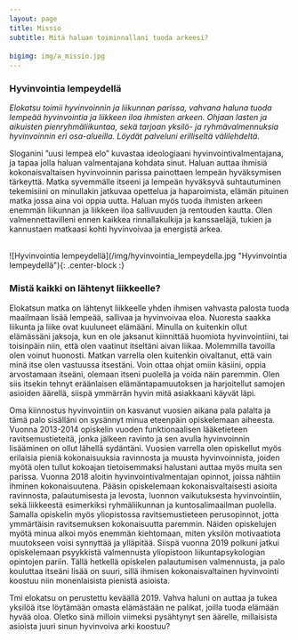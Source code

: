 ```yaml
---
layout: page
title: Missio
subtitle: Mitä haluan toiminnallani tuoda arkeesi?

bigimg: img/a_missio.jpg
---
```

### Hyvinvointia lempeydellä

*Elokatsu toimii hyvinvoinnin ja liikunnan parissa, vahvana haluna tuoda lempeää hyvinvointia ja liikkeen iloa ihmisten arkeen. Ohjaan lasten ja aikuisten pienryhmäliikuntaa, sekä tarjoan yksilö- ja ryhmävalmennuksia hyvinvoinnin eri osa-alueilla. Löydät palveluni erilliseltä välilehdeltä.*

Sloganini ”uusi lempeä elo” kuvastaa ideologiaani hyvinvointivalmentajana, ja tapaa jolla haluan valmentajana kohdata sinut. Haluan auttaa ihmisiä kokonaisvaltaisen hyvinvoinnin parissa painottaen lempeän hyväksymisen tärkeyttä. Matka syvemmälle itseeni ja lempeän hyväksyvä suhtautuminen tekemisiini on minullakin jatkuvaa opettelua ja haparoimista, elämän pituinen matka jossa aina voi oppia uutta. Haluan myös tuoda ihmisten arkeen enemmän liikunnan ja liikkeen iloa sallivuuden ja rentouden kautta. Olen valmennettavilleni ennen kaikkea rinnallakulkija ja kanssaeläjä, tukien ja kannustaen matkaasi kohti hyvinvoivaa ja energistä arkea. 

<br/>
![Hyvinvointia lempeydellä](/img/hyvinvointia_lempeydella.jpg "Hyvinvointia lempeydellä"){: .center-block :}
<br/>

### Mistä kaikki on lähtenyt liikkeelle?

Elokatsun matka on lähtenyt liikkeelle yhden ihmisen vahvasta palosta tuoda maailmaan lisää lempeää, sallivaa ja hyvinvoivaa eloa.
Nuoresta saakka liikunta ja liike ovat kuuluneet elämääni. Minulla on kuitenkin ollut elämässäni jaksoja, kun en ole jaksanut kiinnittää huomiota hyvinvointiini, tai toisinpäin niin, että olen vaatinut itseltäni aivan liikaa. Molemmilla tavoilla olen voinut huonosti. Matkan varrella olen kuitenkin oivaltanut, että vain minä itse olen vastuussa itsestäni. Voin ottaa ohjat omiin käsiini, oppia arvostamaan itseäni, olemaan itseni puolella ja voida näin paremmin. Olen siis itsekin tehnyt eräänlaisen elämäntapamuutoksen ja harjoitellut samojen asioiden äärellä, siispä ymmärrän hyvin mitä asiakkaani käyvät läpi.

Oma kiinnostus hyvinvointiin on kasvanut vuosien aikana pala palalta ja tämä palo sisälläni on sysännyt minua eteenpäin opiskelemaan aiheesta. Vuonna 2013-2014 opiskelin vuoden funktionaalisen lääketieteen ravitsemustieteitä, jonka jälkeen ravinto ja sen avulla hyvinvoinnin lisääminen on ollut lähellä sydäntäni. Vuosien varrella olen opiskellut myös erilaisia pieniä kokonaisuuksia ravinnosta ja muusta hyvinvoinnista, joiden myötä olen tullut kokoajan tietoisemmaksi halustani auttaa myös muita sen parissa. Vuonna 2018 aloitin hyvinvointivalmentajan opinnot, joissa nähtiin ihminen kokonaisuutena. Pääsin opiskelemaan kokonaisvaltaisesti asioita ravinnosta, palautumisesta ja levosta, luonnon vaikutuksesta hyvinvointiin, sekä liikkeestä esimerkiksi ryhmäliikunnan ja kuntosalimaailman puolella. Samalla opiskelin myös yliopistossa ravitsemustieteen perusopinnot, jotta ymmärtäisin ravitsemuksen kokonaisuutta paremmin.
Näiden opiskelujen myötä minua alkoi myös enemmän kiehtomaan, miten yksilön motivaatiota muutokseen voisi synnyttää ja ylläpitää. Siispä vuonna 2019 polkuni jatkui opiskelemaan psyykkistä valmennusta yliopistoon liikuntapsykologian opintojen pariin. Tällä hetkellä opiskelen palautumisen valmennusta, ja palo kouluttaa itseäni lisää on suuri, sillä ihmisen kokonaisvaltainen hyvinvointi koostuu niin monenlaisista pienistä asioista.

Tmi elokatsu on perustettu keväällä 2019. Vahva haluni on auttaa ja tukea yksilöä itse löytämään omasta elämästään ne palikat, joilla tuoda elämään hyvää oloa. Oletko sinä milloin viimeksi pysähtynyt sen äärelle, millaisista asioista juuri sinun hyvinvoiva arki koostuu?